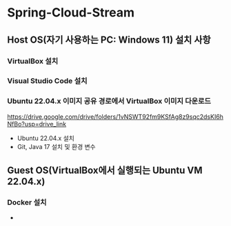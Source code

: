 # Spring-Cloud-Stream

## Host OS(자기 사용하는 PC: Windows 11) 설치 사항
### VirtualBox 설치
### Visual Studio Code 설치
### Ubuntu 22.04.x 이미지 공유 경로에서 VirtualBox 이미지 다운로드
https://drive.google.com/drive/folders/1vNSWT92fm9KSfAg8z9sqc2dsKI6hNfBo?usp=drive_link
- Ubuntu 22.04.x 설치
- Git, Java 17 설치 및 환경 변수

## Guest OS(VirtualBox에서 실행되는 Ubuntu VM 22.04.x)
### Docker 설치




- 
